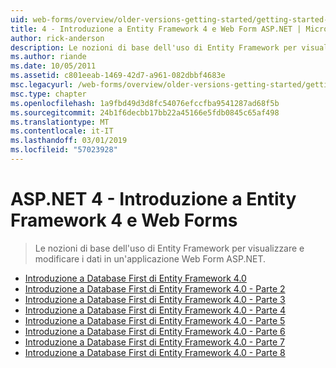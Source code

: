 ```yaml
---
uid: web-forms/overview/older-versions-getting-started/getting-started-with-ef/index
title: 4 - Introduzione a Entity Framework 4 e Web Form ASP.NET | Microsoft Docs
author: rick-anderson
description: Le nozioni di base dell'uso di Entity Framework per visualizzare e modificare i dati in un'applicazione Web Form ASP.NET.
ms.author: riande
ms.date: 10/05/2011
ms.assetid: c801eeab-1469-42d7-a961-082dbbf4683e
msc.legacyurl: /web-forms/overview/older-versions-getting-started/getting-started-with-ef
msc.type: chapter
ms.openlocfilehash: 1a9fbd49d3d8fc54076efccfba9541287ad68f5b
ms.sourcegitcommit: 24b1f6decbb17bb22a45166e5fdb0845c65af498
ms.translationtype: MT
ms.contentlocale: it-IT
ms.lasthandoff: 03/01/2019
ms.locfileid: "57023928"
---
```

<a name="aspnet-4---getting-started-with-entity-framework-4-and-web-forms"></a>ASP.NET 4 - Introduzione a Entity Framework 4 e Web Forms
====================
> Le nozioni di base dell'uso di Entity Framework per visualizzare e modificare i dati in un'applicazione Web Form ASP.NET.


- [Introduzione a Database First di Entity Framework 4.0](the-entity-framework-and-aspnet-getting-started-part-1.md)
- [Introduzione a Database First di Entity Framework 4.0 - Parte 2](the-entity-framework-and-aspnet-getting-started-part-2.md)
- [Introduzione a Database First di Entity Framework 4.0 - Parte 3](the-entity-framework-and-aspnet-getting-started-part-3.md)
- [Introduzione a Database First di Entity Framework 4.0 - Parte 4](the-entity-framework-and-aspnet-getting-started-part-4.md)
- [Introduzione a Database First di Entity Framework 4.0 - Parte 5](the-entity-framework-and-aspnet-getting-started-part-5.md)
- [Introduzione a Database First di Entity Framework 4.0 - Parte 6](the-entity-framework-and-aspnet-getting-started-part-6.md)
- [Introduzione a Database First di Entity Framework 4.0 - Parte 7](the-entity-framework-and-aspnet-getting-started-part-7.md)
- [Introduzione a Database First di Entity Framework 4.0 - Parte 8](the-entity-framework-and-aspnet-getting-started-part-8.md)
